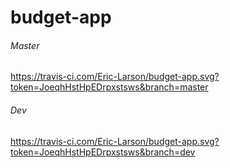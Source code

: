 # budget-app

###### Master
https://travis-ci.com/Eric-Larson/budget-app.svg?token=JoeqhHstHpEDrpxstsws&branch=master

###### Dev
https://travis-ci.com/Eric-Larson/budget-app.svg?token=JoeqhHstHpEDrpxstsws&branch=dev